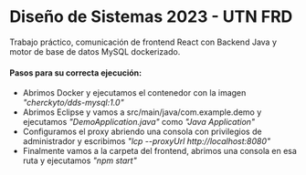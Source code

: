 # Diseño de Sistemas 2023 - UTN FRD

Trabajo práctico, comunicación de frontend React con Backend Java y motor de base de datos MySQL dockerizado.

#### Pasos para su correcta ejecución:

- Abrimos Docker y ejecutamos el contenedor con la imagen <i>"cherckyto/dds-mysql:1.0"</i>
- Abrimos Eclipse y vamos a src/main/java/com.example.demo y ejecutamos <i>"DemoApplication.java"</i> como <i>"Java Application"</i>
- Configuramos el proxy abriendo una consola con privilegios de administrador y escribimos <i>"lcp --proxyUrl http://localhost:8080"</i>
- Finalmente vamos a la carpeta del frontend, abrimos una consola en esa ruta y ejecutamos <i>"npm start"</i>